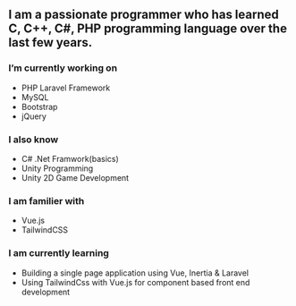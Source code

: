 ## I am a passionate **programmer** who has learned C, C++, C#, PHP programming language over the last few years.

### I’m currently working on
-  PHP Laravel Framework
-  MySQL
-  Bootstrap
-  jQuery

### I also know
- C# .Net Framwork(basics)
- Unity Programming
- Unity 2D Game Development

### I am familier with
- Vue.js
- TailwindCSS

### I am currently learning
- Building a single page application using Vue, Inertia & Laravel
- Using TailwindCss with Vue.js for component based front end development
